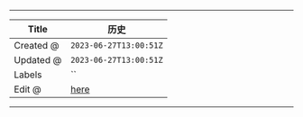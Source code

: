-----

| Title     | 历史                                             |
| --------- | ---------------------------------------------- |
| Created @ | `2023-06-27T13:00:51Z`                         |
| Updated @ | `2023-06-27T13:00:51Z`                         |
| Labels    | \`\`                                           |
| Edit @    | [here](https://github.com/junxnone/i/issues/3) |

-----
